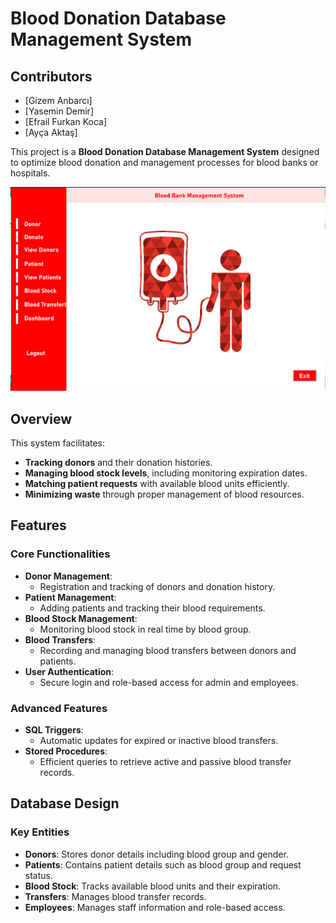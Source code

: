 # Blood Donation Database Management System

## Contributors
- [Gizem Anbarcı] 
- [Yasemin Demir]
- [Efrail Furkan Koca] 
- [Ayça Aktaş]

This project is a **Blood Donation Database Management System** designed to optimize blood donation and management processes for blood banks or hospitals.

![App's home screen](https://raw.githubusercontent.com/gzmanbrc/Blood_Donation_Management_System/08198013b0bb26b57284069988ac7260348764f6/BloodBank_App_Images/Screenshot%202025-01-09%20153347.png)

## Overview
This system facilitates:
- **Tracking donors** and their donation histories.
- **Managing blood stock levels**, including monitoring expiration dates.
- **Matching patient requests** with available blood units efficiently.
- **Minimizing waste** through proper management of blood resources.

## Features
### Core Functionalities
- **Donor Management**:
  - Registration and tracking of donors and donation history.
- **Patient Management**:
  - Adding patients and tracking their blood requirements.
- **Blood Stock Management**:
  - Monitoring blood stock in real time by blood group.
- **Blood Transfers**:
  - Recording and managing blood transfers between donors and patients.
- **User Authentication**:
  - Secure login and role-based access for admin and employees.

### Advanced Features
- **SQL Triggers**:
  - Automatic updates for expired or inactive blood transfers.
- **Stored Procedures**:
  - Efficient queries to retrieve active and passive blood transfer records.

## Database Design
### Key Entities
- **Donors**: Stores donor details including blood group and gender.
- **Patients**: Contains patient details such as blood group and request status.
- **Blood Stock**: Tracks available blood units and their expiration.
- **Transfers**: Manages blood transfer records.
- **Employees**: Manages staff information and role-based access.
